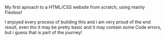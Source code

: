 My first aproach to a HTML/CSS website from scratch, using mainly Flexbox! 

I enjoyed every process of building this and i am very proud of the end result, even tho it may be pretty basic and it may contain some Code errors, but i guess that is part of the journey! 